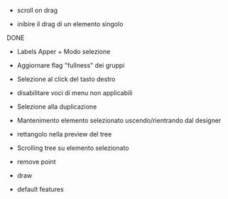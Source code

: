





- scroll on drag


- inibire il drag di un elemento singolo






DONE
- Labels Apper + Modo selezione
- Aggiornare flag "fullness" dei gruppi
- Selezione al click del tasto destro
- disabilitare voci di menu non applicabili
- Selezione alla duplicazione
- Mantenimento elemento selezionato uscendo/rientrando dal designer
- rettangolo nella preview del tree

- Scrolling tree su elemento selezionato
- remove point
- draw
- default features